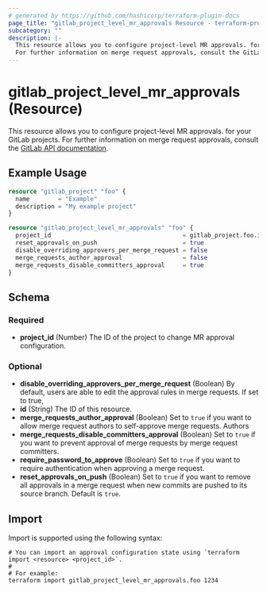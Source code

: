 ```yaml
---
# generated by https://github.com/hashicorp/terraform-plugin-docs
page_title: "gitlab_project_level_mr_approvals Resource - terraform-provider-gitlab"
subcategory: ""
description: |-
  This resource allows you to configure project-level MR approvals. for your GitLab projects.
  For further information on merge request approvals, consult the GitLab API documentation https://docs.gitlab.com/ee/api/merge_request_approvals.html#project-level-mr-approvals.
---
```


# gitlab_project_level_mr_approvals (Resource)

This resource allows you to configure project-level MR approvals. for your GitLab projects.
For further information on merge request approvals, consult the [GitLab API documentation](https://docs.gitlab.com/ee/api/merge_request_approvals.html#project-level-mr-approvals).

## Example Usage

```terraform
resource "gitlab_project" "foo" {
  name        = "Example"
  description = "My example project"
}

resource "gitlab_project_level_mr_approvals" "foo" {
  project_id                                     = gitlab_project.foo.id
  reset_approvals_on_push                        = true
  disable_overriding_approvers_per_merge_request = false
  merge_requests_author_approval                 = false
  merge_requests_disable_committers_approval     = true
}
```

<!-- schema generated by tfplugindocs -->
## Schema

### Required

- **project_id** (Number) The ID of the project to change MR approval configuration.

### Optional

- **disable_overriding_approvers_per_merge_request** (Boolean) By default, users are able to edit the approval rules in merge requests. If set to true,
- **id** (String) The ID of this resource.
- **merge_requests_author_approval** (Boolean) Set to `true` if you want to allow merge request authors to self-approve merge requests. Authors
- **merge_requests_disable_committers_approval** (Boolean) Set to `true` if you want to prevent approval of merge requests by merge request committers.
- **require_password_to_approve** (Boolean) Set to `true` if you want to require authentication when approving a merge request.
- **reset_approvals_on_push** (Boolean) Set to `true` if you want to remove all approvals in a merge request when new commits are pushed to its source branch. Default is `true`.

## Import

Import is supported using the following syntax:

```shell
# You can import an approval configuration state using `terraform import <resource> <project_id>`.
#
# For example:
terraform import gitlab_project_level_mr_approvals.foo 1234
```

